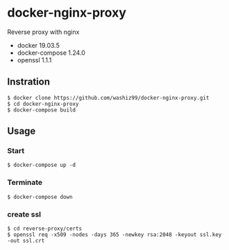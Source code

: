 # docker-nginx-proxy
Reverse proxy with nginx

- docker 19.03.5
- docker-compose 1.24.0
- openssl 1.1.1


## Instration

```
$ docker clone https://github.com/washiz99/docker-nginx-proxy.git
$ cd docker-nginx-proxy
$ docker-compose build
```

## Usage

### Start

```
$ docker-compose up -d
```

### Terminate

```
$ docker-compose down
```

### create ssl

```
$ cd reverse-proxy/certs
$ openssl req -x509 -nodes -days 365 -newkey rsa:2048 -keyout ssl.key -out ssl.crt
```


